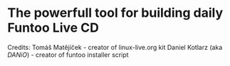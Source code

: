 # The powerfull tool for building daily Funtoo Live CD

Credits:
Tomáš Matějíček - creator of linux-live.org kit
Daniel Kotlarz (aka *DANiO*) - creator of funtoo installer script
